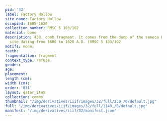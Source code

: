 ```yaml
---
pid: '32'
label: Factory Hollow
site_name: Factory Hollow
occupied: 1605-1620
collection_number: RMSC 5 103/102
material: bone
description: 438. comb fragment. It comes from the dump of the seneca Factory Hoilow
  site dating from 1600 to 1620 A.D. (RMSC 5 103/102
motifs: none;
teeth:
fragmentation: fragment
context_type: refuse
gender:
age:
placement:
length (cm):
width (cm):
order: '031'
layout: qatar_item
collection: combs
thumbnail: "/img/derivatives/iiif/images/32/full/250,/0/default.jpg"
full: "/img/derivatives/iiif/images/32/full/1140,/0/default.jpg"
manifest: "/img/derivatives/iiif/32/manifest.json"
---
```

